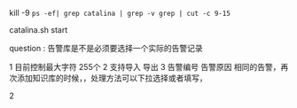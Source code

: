 kill -9 `ps -ef| grep catalina | grep -v grep | cut -c 9-15`

catalina.sh start



question :  告警库是不是必须要选择一个实际的告警记录

1 目前控制最大字符 255个
2 支持导入 导出
3 告警编号 告警原因 相同的告警，再次添加知识库的时候，，处理方法可以下拉选择或者填写，


2 